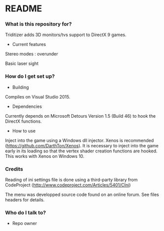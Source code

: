 # README #

### What is this repository for? ###

Triditizer adds 3D monitors/tvs support to DirectX 9 games.

* Current features

Stereo modes : overunder

Basic laser sight

### How do I get set up? ###

* Building

Compiles on Visual Studio 2015.

* Dependencies

Currently depends on Microsoft Detours Version 1.5 (Build 46) to hook the DirectX functions.

* How to use

Inject into the game using a Windows dll injector. Xenos is recommended (https://github.com/DarthTon/Xenos). It is necessary to inject into the game early in its loading so that the vertex shader creation functions are hooked. This works with Xenos on Windows 10.

### Credits ###

Reading of ini settings file is done using a third-party library from CodeProject (http://www.codeproject.com/Articles/5401/CIni)

The menu was developped source code found on an online forum. See files headers for details.

### Who do I talk to? ###

* Repo owner